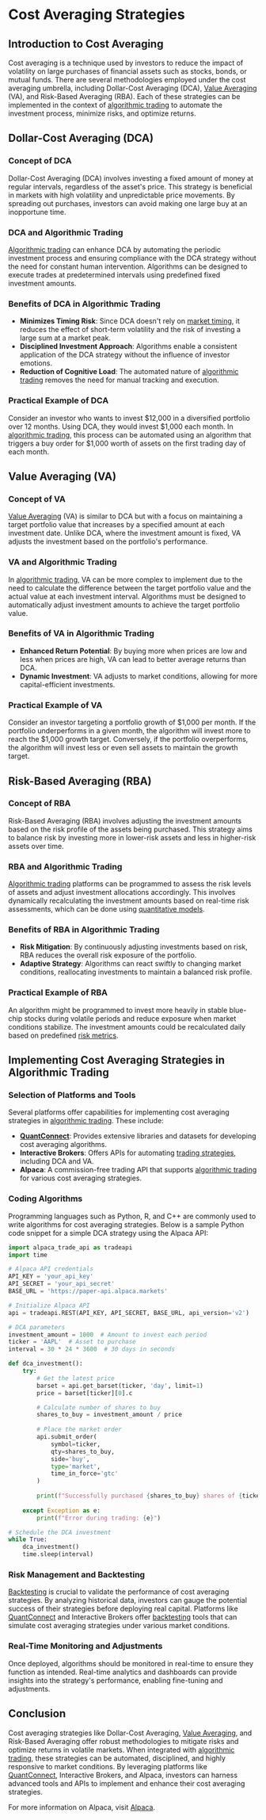 # Cost Averaging Strategies

## Introduction to Cost Averaging

Cost averaging is a technique used by investors to reduce the impact of volatility on large purchases of financial assets such as stocks, bonds, or mutual funds. There are several methodologies employed under the cost averaging umbrella, including Dollar-Cost Averaging (DCA), [Value Averaging](../v/value_averaging.md) (VA), and Risk-Based Averaging (RBA). Each of these strategies can be implemented in the context of [algorithmic trading](../a/algorithmic_trading.md) to automate the investment process, minimize risks, and optimize returns.

## Dollar-Cost Averaging (DCA)

### Concept of DCA

Dollar-Cost Averaging (DCA) involves investing a fixed amount of money at regular intervals, regardless of the asset's price. This strategy is beneficial in markets with high volatility and unpredictable price movements. By spreading out purchases, investors can avoid making one large buy at an inopportune time.

### DCA and Algorithmic Trading

[Algorithmic trading](../a/algorithmic_trading.md) can enhance DCA by automating the periodic investment process and ensuring compliance with the DCA strategy without the need for constant human intervention. Algorithms can be designed to execute trades at predetermined intervals using predefined fixed investment amounts.

### Benefits of DCA in Algorithmic Trading

- **Minimizes Timing Risk**: Since DCA doesn't rely on [market timing](../m/market_timing.md), it reduces the effect of short-term volatility and the risk of investing a large sum at a market peak.
- **Disciplined Investment Approach**: Algorithms enable a consistent application of the DCA strategy without the influence of investor emotions.
- **Reduction of Cognitive Load**: The automated nature of [algorithmic trading](../a/algorithmic_trading.md) removes the need for manual tracking and execution.

### Practical Example of DCA

Consider an investor who wants to invest $12,000 in a diversified portfolio over 12 months. Using DCA, they would invest $1,000 each month. In [algorithmic trading](../a/algorithmic_trading.md), this process can be automated using an algorithm that triggers a buy order for $1,000 worth of assets on the first trading day of each month.

## Value Averaging (VA)

### Concept of VA

[Value Averaging](../v/value_averaging.md) (VA) is similar to DCA but with a focus on maintaining a target portfolio value that increases by a specified amount at each investment date. Unlike DCA, where the investment amount is fixed, VA adjusts the investment based on the portfolio's performance.

### VA and Algorithmic Trading

In [algorithmic trading](../a/algorithmic_trading.md), VA can be more complex to implement due to the need to calculate the difference between the target portfolio value and the actual value at each investment interval. Algorithms must be designed to automatically adjust investment amounts to achieve the target portfolio value.

### Benefits of VA in Algorithmic Trading

- **Enhanced Return Potential**: By buying more when prices are low and less when prices are high, VA can lead to better average returns than DCA.
- **Dynamic Investment**: VA adjusts to market conditions, allowing for more capital-efficient investments.

### Practical Example of VA

Consider an investor targeting a portfolio growth of $1,000 per month. If the portfolio underperforms in a given month, the algorithm will invest more to reach the $1,000 growth target. Conversely, if the portfolio overperforms, the algorithm will invest less or even sell assets to maintain the growth target.

## Risk-Based Averaging (RBA)

### Concept of RBA

Risk-Based Averaging (RBA) involves adjusting the investment amounts based on the risk profile of the assets being purchased. This strategy aims to balance risk by investing more in lower-risk assets and less in higher-risk assets over time.

### RBA and Algorithmic Trading

[Algorithmic trading](../a/algorithmic_trading.md) platforms can be programmed to assess the risk levels of assets and adjust investment allocations accordingly. This involves dynamically recalculating the investment amounts based on real-time risk assessments, which can be done using [quantitative models](../q/quantitative_models.md).

### Benefits of RBA in Algorithmic Trading

- **Risk Mitigation**: By continuously adjusting investments based on risk, RBA reduces the overall risk exposure of the portfolio.
- **Adaptive Strategy**: Algorithms can react swiftly to changing market conditions, reallocating investments to maintain a balanced risk profile.

### Practical Example of RBA

An algorithm might be programmed to invest more heavily in stable blue-chip stocks during volatile periods and reduce exposure when market conditions stabilize. The investment amounts could be recalculated daily based on predefined [risk metrics](../r/risk_metrics.md).

## Implementing Cost Averaging Strategies in Algorithmic Trading

### Selection of Platforms and Tools

Several platforms offer capabilities for implementing cost averaging strategies in [algorithmic trading](../a/algorithmic_trading.md). These include:

- **[QuantConnect](../q/quantconnect.md)**: Provides extensive libraries and datasets for developing cost averaging algorithms.
- **Interactive Brokers**: Offers APIs for automating [trading strategies](../t/trading_strategies.md), including DCA and VA.
- **Alpaca**: A commission-free trading API that supports [algorithmic trading](../a/algorithmic_trading.md) for various cost averaging strategies.

### Coding Algorithms

Programming languages such as Python, R, and C++ are commonly used to write algorithms for cost averaging strategies. Below is a sample Python code snippet for a simple DCA strategy using the Alpaca API:

```python
import alpaca_trade_api as tradeapi
import time

# Alpaca API credentials
API_KEY = 'your_api_key'
API_SECRET = 'your_api_secret'
BASE_URL = 'https://paper-api.alpaca.markets'

# Initialize Alpaca API
api = tradeapi.REST(API_KEY, API_SECRET, BASE_URL, api_version='v2')

# DCA parameters
investment_amount = 1000  # Amount to invest each period
ticker = 'AAPL'  # Asset to purchase
interval = 30 * 24 * 3600  # 30 days in seconds

def dca_investment():
    try:
        # Get the latest price
        barset = api.get_barset(ticker, 'day', limit=1)
        price = barset[ticker][0].c

        # Calculate number of shares to buy
        shares_to_buy = investment_amount / price
        
        # Place the market order
        api.submit_order(
            symbol=ticker,
            qty=shares_to_buy,
            side='buy',
            type='market',
            time_in_force='gtc'
        )
        
        print(f"Successfully purchased {shares_to_buy} shares of {ticker}.")
    
    except Exception as e:
        print(f"Error during trading: {e}")

# Schedule the DCA investment
while True:
    dca_investment()
    time.sleep(interval)
```

### Risk Management and Backtesting

[Backtesting](../b/backtesting.md) is crucial to validate the performance of cost averaging strategies. By analyzing historical data, investors can gauge the potential success of their strategies before deploying real capital. Platforms like [QuantConnect](../q/quantconnect.md) and Interactive Brokers offer [backtesting](../b/backtesting.md) tools that can simulate cost averaging strategies under various market conditions.

### Real-Time Monitoring and Adjustments

Once deployed, algorithms should be monitored in real-time to ensure they function as intended. Real-time analytics and dashboards can provide insights into the strategy's performance, enabling fine-tuning and adjustments.

## Conclusion

Cost averaging strategies like Dollar-Cost Averaging, [Value Averaging](../v/value_averaging.md), and Risk-Based Averaging offer robust methodologies to mitigate risks and optimize returns in volatile markets. When integrated with [algorithmic trading](../a/algorithmic_trading.md), these strategies can be automated, disciplined, and highly responsive to market conditions. By leveraging platforms like [QuantConnect](../q/quantconnect.md), Interactive Brokers, and Alpaca, investors can harness advanced tools and APIs to implement and enhance their cost averaging strategies.

For more information on Alpaca, visit [Alpaca](https://alpaca.markets/).